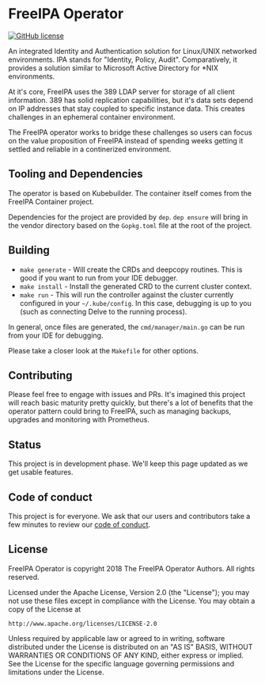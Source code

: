 # FreeIPA Operator
[![GitHub license][license-badge]](LICENSE)

An integrated Identity and Authentication solution for Linux/UNIX networked environments. IPA stands for "Identity, Policy, Audit".
Comparatively, it provides a solution similar to Microsoft Active Directory for *NIX environments.

At it's core, FreeIPA uses the 389 LDAP server for storage of all client information. 389 has solid replication capabilities,
but it's data sets depend on IP addresses that stay coupled to specific instance data. This creates challenges in an ephemeral 
container environment. 

The FreeIPA operator works to bridge these challenges so users can focus on the value proposition of FreeIPA instead
of spending weeks getting it settled and reliable in a continerized environment. 

## Tooling and Dependencies

The operator is based on Kubebuilder. The container itself comes from the FreeIPA Container project. 

Dependencies for the project are provided by `dep`. `dep ensure` will bring in the vendor directory based on the `Gopkg.toml`
file at the root of the project. 

## Building

* `make generate` - Will create the CRDs and deepcopy routines. This is good if you want to run from your IDE debugger.
* `make install` - Install the generated CRD to the current cluster context.
* `make run` - This will run the controller against the cluster currently configured in your `~/.kube/config`. In this case,
debugging is up to you (such as connecting Delve to the running process).

In general, once files are generated, the `cmd/manager/main.go` can be run from your IDE for debugging.

Please take a closer look at the `Makefile` for other options.

## Contributing

Please feel free to engage with issues and PRs. It's imagined this project will reach basic maturity pretty quickly, but there's
a lot of benefits that the operator pattern could bring to FreeIPA, such as managing backups, upgrades and monitoring with 
Prometheus.   

## Status

This project is in development phase. We'll keep this page updated as we get usable features.

## Code of conduct

This project is for everyone. We ask that our users and contributors take a few
minutes to review our [code of conduct][coc].


## License

FreeIPA Operator is copyright 2018 The FreeIPA Operator Authors. All rights reserved.

Licensed under the Apache License, Version 2.0 (the "License"); you may not use
these files except in compliance with the License. You may obtain a copy of the
License at

    http://www.apache.org/licenses/LICENSE-2.0

Unless required by applicable law or agreed to in writing, software distributed
under the License is distributed on an "AS IS" BASIS, WITHOUT WARRANTIES OR
CONDITIONS OF ANY KIND, either express or implied. See the License for the
specific language governing permissions and limitations under the License.

<!-- refs -->
[coc]: https://github.com/linkerd/linkerd/wiki/Linkerd-code-of-conduct
[license-badge]: https://img.shields.io/github/license/linkerd/linkerd.svg
